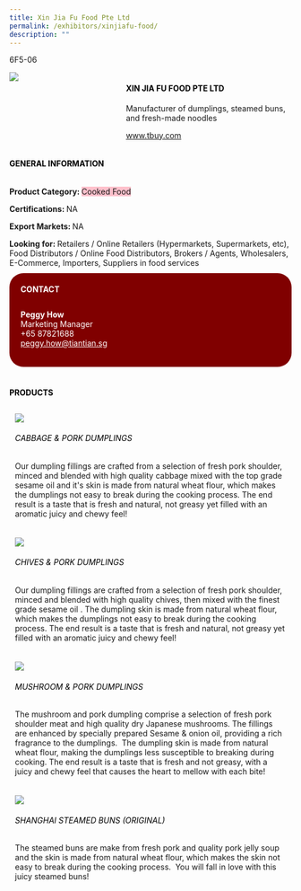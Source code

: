 ```yaml
---
title: Xin Jia Fu Food Pte Ltd
permalink: /exhibitors/xinjiafu-food/
description: ""
---
```

<head>
	<div class="flex-paragraph">
		<!--hi there! this is a comment and will provide you with instructional guides-->
		<!--insert booth number here!-->
		<p style="text-transform: uppercase">6F5-06</p></div>
			<div class="flex-container" style="display: flex; flex-wrap: wrap;">
				<!--insert DOWNLOAD link of company logo between the " marks!-->
			<div class="card sgds" style="flex: 1 1 40%; display: block;"><img src="https://drive.google.com/uc?id=1l37gCey4Is6CF9J9mfiBCymXqDxekVAh&export=download"></div>
	<div class="card-sgds" style="flex: 1 1 58%; display: block; margin-left: 3px">
		<h4 style="text-transform: uppercase; color: black;"><!--insert the exhibitor's name between the <b> tags here--><b>xin jia fu food pte ltd</b></h4><!--insert the exhibitor's description between the <p> tags here-->
		<p>Manufacturer of dumplings, steamed buns, and fresh-made noodles</p>
		<!--insert the exhibitor's website link, making sure there is "https:// www." present please. make sure the entire https link goes in between the " marks-->
		<p><a href="https://www.tbuy.com" target="_blank"><!--insert the www website link here (no need for https)-->www.tbuy.com</a></p>
	</div>
</div>
</head>

<body>
	<h4 style="text-transform: uppercase; color: black;"><b>General Information</b></h4>
		<div class="flex-container" style="display: flex; flex-wrap: wrap;">
			<div class="card sgds" style="flex: 1 1 65%; display: block; align-self: stretch">
			<div class="flex-paragraph">
			<p><b>Product Category: </b><span style=" background-color: pink; border-radius: 10 px;"><!--insert the exhibitor's pdt cat between the <p> tags here-->Cooked Food</span></p> 
				<p><b>Certifications: </b><!--insert all the exhibitor's certifications between the </b> and </p> here-->NA</p>
			<p><b>Export Markets: </b><!--insert all the exhibitor's export markets between the </b> and </p> here-->NA</p>
			<p style="margin-bottom: 10px;"><b>Looking for: </b><!--insert all the exhibitor's potential business partners between the </b> and </p> here-->Retailers / Online Retailers (Hypermarkets, Supermarkets, etc), Food Distributors / Online Food Distributors, Brokers / Agents, Wholesalers, E-Commerce, Importers, Suppliers in food services</p>
			</div>
		</div>
		<div class="card sgds" style="flex: 1 1 35%; padding: 10px; display: block; background-color: maroon; border-radius: 25px; align-self: center;">
		<h4 style="color: white; margin-top: 10px; margin-left: 10px;">CONTACT</h4>
		<div class="flex-paragraph">
			<!--replace with exhibitor's: -->
			<p style="padding: 10px; color: white;"><b><!-- POC name-->Peggy How</b><br><!-- designation-->Marketing Manager<br><!--contact number-->+65 87821688<br><!-- for linking purposes, insert their email after "mailto:"...--><a href="mailto:peggy.how@tiantian.sg" style="color: white;"><!--...and also include the display email before </a> here-->peggy.how@tiantian.sg</a></p>
		</div>
			</div>
		</div>
	<br>
		<h4 style="text-transform: uppercase; color: black;"><b>products</b></h4>
<div style="display: flex; flex-wrap: wrap;">
  <div class="card sgds" style="flex: 1 1 47%; margin: 10px; display: block;"><!--insert the exhibitor's DOWNLOAD image for product between the " marks here-->
	<div class="flex-image" style="display: block;"><img src="https://drive.google.com/uc?id=1M60HWDhlS_XfCFhMCL5RHldPPTYpHOA0&export=download"></div>
	<div class="flex-paragraph">
		<h6 style="text-transform: uppercase; color: black;"><!--insert product name before </h6> and product description after <p>-->Cabbage & Pork Dumplings</h6>
		<p>Our dumpling fillings are crafted from a selection of fresh pork shoulder, minced and blended with high quality cabbage mixed with the top grade sesame oil and it's skin is made from natural wheat flour, which makes the dumplings not easy to break during the cooking process. The end result is a taste that is fresh and natural, not greasy yet filled with an aromatic juicy and chewy feel! </p></div>
	</div>
		<div class="card sgds" style="flex: 1 1 47%; margin: 10px; display: block;">
		<div class="flex-image" style="display: block;"><img src="https://drive.google.com/uc?id=1epKbLUdeKMl49D1uZP8EEIXbRHXKlQGc&export=download"></div>
	<div class="flex-paragraph">
		<h6 style="text-transform: uppercase; color: black;">Chives & Pork Dumplings</h6>
		<p>Our dumpling fillings are crafted from a selection of fresh pork shoulder, minced and blended with high quality chives, then mixed with the finest grade sesame oil . The dumpling skin is made from natural wheat flour, which makes the dumplings not easy to break during the cooking process. The end result is a taste that is fresh and natural, not greasy yet filled with an aromatic juicy and chewy feel! </p></div>
	</div>
		<div class="card sgds" style="flex: 1 1 47%; margin: 10px; display: block;">
		<div class="flex-image" style="display: block;"><img src="https://drive.google.com/uc?id=1OR5ukC-E0gkQaYZsDh3FrOqb204xBKe9&export=download"></div>
	<div class="flex-paragraph">
		<h6 style="text-transform: uppercase; color: black;">Mushroom & Pork Dumplings</h6>
		<p>The mushroom and pork dumpling comprise a selection of fresh pork shoulder meat and high quality dry Japanese mushrooms. The fillings are enhanced by specially prepared Sesame & onion oil, providing a rich fragrance to the dumplings.  The dumpling skin is made from natural wheat flour, making the dumplings less susceptible to breaking during cooking. The end result is a taste that is fresh and not greasy, with a juicy and chewy feel that causes the heart to mellow with each bite!</p></div>
		</div>
		<div class="card sgds" style="flex: 1 1 47%; margin: 10px; display: block;">
		<div class="flex-image" style="display: block;"><img src="https://drive.google.com/uc?id=1so43_ENI29QwHl7zDWmdXGMewM7QJQHv&export=download"></div>
	<div class="flex-paragraph">
		<h6 style="text-transform: uppercase; color: black;">Shanghai Steamed Buns (Original) </h6>
		<p>The steamed buns are make from fresh pork and quality pork jelly soup and the skin is made from natural wheat flour, which makes the skin not easy to break during the cooking process.  You will fall in love with this juicy steamed buns!</p></div>
	</div>
	<!--don't delete these 2 tags. double check how the layout looks on the right too and lemme know if there are any problems! thank u so much for ur hardwork!-->
	</div>
</body>